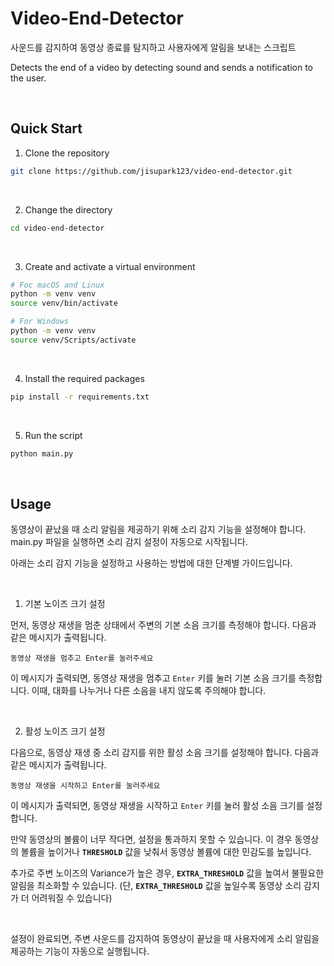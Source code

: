 # Video-End-Detector

사운드를 감지하여 동영상 종료를 탐지하고 사용자에게 알림을 보내는 스크립트

Detects the end of a video by detecting sound and sends a notification to the user.

<br/>

## Quick Start

1. Clone the repository

```bash
git clone https://github.com/jisupark123/video-end-detector.git
```

<br/>

2. Change the directory

```bash
cd video-end-detector
```

<br/>

3. Create and activate a virtual environment

```bash
# Foc macOS and Linux
python -m venv venv
source venv/bin/activate
```

```bash
# For Windows
python -m venv venv
source venv/Scripts/activate
```

<br/>

4. Install the required packages

```bash
pip install -r requirements.txt
```

<br/>

5. Run the script

```bash
python main.py
```

<br/>

## Usage

동영상이 끝났을 때 소리 알림을 제공하기 위해 소리 감지 기능을 설정해야 합니다. main.py 파일을 실행하면 소리 감지 설정이 자동으로 시작됩니다.

아래는 소리 감지 기능을 설정하고 사용하는 방법에 대한 단계별 가이드입니다.

<br />

1. 기본 노이즈 크기 설정

먼저, 동영상 재생을 멈춘 상태에서 주변의 기본 소음 크기를 측정해야 합니다. 다음과 같은 메시지가 출력됩니다.

```plaintext
동영상 재생을 멈추고 Enter를 눌러주세요
```

이 메시지가 출력되면, 동영상 재생을 멈추고 `Enter` 키를 눌러 기본 소음 크기를 측정합니다. 이때, 대화를 나누거나 다른 소음을 내지 않도록 주의해야 합니다.

<br/>

2. 활성 노이즈 크기 설정

다음으로, 동영상 재생 중 소리 감지를 위한 활성 소음 크기를 설정해야 합니다. 다음과 같은 메시지가 출력됩니다.

```plaintext
동영상 재생을 시작하고 Enter를 눌러주세요
```

이 메시지가 출력되면, 동영상 재생을 시작하고 `Enter` 키를 눌러 활성 소음 크기를 설정합니다.

만약 동영상의 볼륨이 너무 작다면, 설정을 통과하지 못할 수 있습니다. 이 경우 동영상의 볼륨을 높이거나 **`THRESHOLD`** 값을 낮춰서 동영상 볼륨에 대한 민감도를 높입니다.

추가로 주변 노이즈의 Variance가 높은 경우, **`EXTRA_THRESHOLD`** 값을 높여서 불필요한 알림을 최소화할 수 있습니다. (단, **`EXTRA_THRESHOLD`** 값을 높일수록 동영상 소리 감지가 더 어려워질 수 있습니다)

<br/>

설정이 완료되면, 주변 사운드를 감지하여 동영상이 끝났을 때 사용자에게 소리 알림을 제공하는 기능이 자동으로 실행됩니다.

